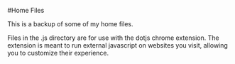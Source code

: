 #Home Files

This is a backup of some of my home files.

Files in the .js directory are for use with the dotjs chrome extension. The extension is meant to run external javascript on websites you visit, allowing you to customize their experience.
